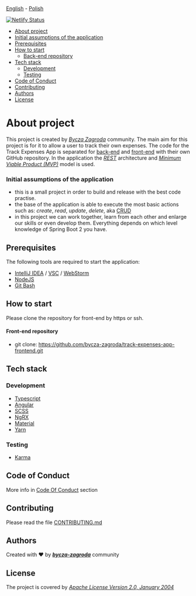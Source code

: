 [<ins>English</ins>](README.md) - [Polish](README.pl.md)

[![Netlify Status](https://api.netlify.com/api/v1/badges/877a40fe-be18-4706-afca-48fef282bfac/deploy-status)](https://app.netlify.com/sites/track-expenses-app-frontend/deploys)

- [About project](#about-project)
- [Initial assumptions of the application](#initial-assumptions-of-the-application)
- [Prerequisites](#prerequisites)
- [How to start](#how-to-start)
  - [Back-end repository](#front-end-repository)
- [Tech stack](#tech-stack)
  - [Development](#development)
  - [Testing](#testing)
- [Code of Conduct](#code-of-conduct)
- [Contributing](#contributing)
- [Authors](#authors)
- [License](#license)

# About project

This project is created by [_Bycza Zagroda_](https://github.com/bycza-zagroda) community.
The main aim for this project is for it to allow a user to track their own expenses.
The code for the Track Expenses App is separated for [back-end](https://github.com/bycza-zagroda/track-expenses-app-backend) and [<ins>front-end</ins>](https://github.com/bycza-zagroda/track-expenses-app-frontend) with
their own GitHub repository. In the application the [_REST_](https://pl.wikipedia.org/wiki/Representational_state_transfer) architecture and [_Minimum
Viable Product (MVP)_](https://www.parp.gov.pl/component/content/article/52414:minimum-viable-product) model is used.

### Initial assumptions of the application

- this is a small project in order to build and release with the best code practise.
- the base of the application is able to execute the most basic actions such as:
  _create_, _read_, _update_, _delete_, aka [CRUD](https://pl.wikipedia.org/wiki/CRUD)
- in this project we can work together, learn from each other and enlarge our skills
  or even develop them. Everything depends on which level knowledge of Spring Boot 2
  you have.

## Prerequisites

The following tools are required to start the application:

- [IntelliJ IDEA](https://www.jetbrains.com/idea/) / [VSC](https://code.visualstudio.com/) / [WebStorm](https://www.jetbrains.com/webstorm/)
- [NodeJS](https://nodejs.org/en/)
- [Git Bash](https://git-scm.com/downloads)

## How to start

Please clone the repository for front-end by https or ssh.

#### Front-end repository

- git clone: https://github.com/bycza-zagroda/track-expenses-app-frontend.git

## Tech stack

### Development

- [Typescript](https://www.typescriptlang.org/)
- [Angular](https://angular.io/)
- [SCSS](https://sass-lang.com/)
- [NgRX](https://ngrx.io/)
- [Material](https://material.angular.io/)
- [Yarn](https://yarnpkg.com/)

### Testing

- [Karma](https://angular.io/guide/testing)

## Code of Conduct

More info in [Code Of Conduct](CODE_OF_CONDUCT.md) section

## Contributing

Please read the file [CONTRIBUTING.md](CONTRIBUTING.md)

## Authors

Created with ❤ by [**_bycza-zagroda_**](https://github.com/orgs/bycza-zagroda/people) community

## License

The project is covered by [_Apache License Version 2.0, January 2004_](LICENSE)
